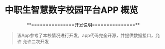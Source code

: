 # **中职生智慧数字校园平台APP 概览**
<p align="center">
  **===============开发说明===============**
</p>

  > 该App参考了本校情况进行开发，app代码完全开源，并提供数据接口，允许
  允许二次开发
